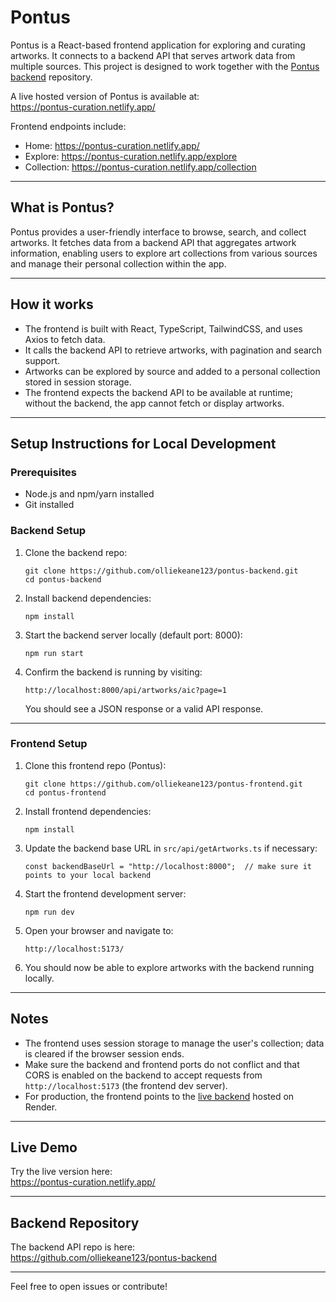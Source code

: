 # Pontus

Pontus is a React-based frontend application for exploring and curating artworks. It connects to a backend API that serves artwork data from multiple sources. This project is designed to work together with the [Pontus backend](https://github.com/olliekeane123/pontus-backend) repository.

A live hosted version of Pontus is available at:  
https://pontus-curation.netlify.app/

Frontend endpoints include:  
- Home: https://pontus-curation.netlify.app/  
- Explore: https://pontus-curation.netlify.app/explore  
- Collection: https://pontus-curation.netlify.app/collection  

---

## What is Pontus?

Pontus provides a user-friendly interface to browse, search, and collect artworks. It fetches data from a backend API that aggregates artwork information, enabling users to explore art collections from various sources and manage their personal collection within the app.

---

## How it works

- The frontend is built with React, TypeScript, TailwindCSS, and uses Axios to fetch data.
- It calls the backend API to retrieve artworks, with pagination and search support.
- Artworks can be explored by source and added to a personal collection stored in session storage.
- The frontend expects the backend API to be available at runtime; without the backend, the app cannot fetch or display artworks.

---

## Setup Instructions for Local Development

### Prerequisites

- Node.js and npm/yarn installed
- Git installed

### Backend Setup

1. Clone the backend repo:

       git clone https://github.com/olliekeane123/pontus-backend.git
       cd pontus-backend

2. Install backend dependencies:

       npm install

3. Start the backend server locally (default port: 8000):

       npm run start

4. Confirm the backend is running by visiting:

       http://localhost:8000/api/artworks/aic?page=1

   You should see a JSON response or a valid API response.

---

### Frontend Setup

1. Clone this frontend repo (Pontus):

       git clone https://github.com/olliekeane123/pontus-frontend.git
       cd pontus-frontend

2. Install frontend dependencies:

       npm install

3. Update the backend base URL in `src/api/getArtworks.ts` if necessary:

       const backendBaseUrl = "http://localhost:8000";  // make sure it points to your local backend

4. Start the frontend development server:

       npm run dev

5. Open your browser and navigate to:

       http://localhost:5173/

6. You should now be able to explore artworks with the backend running locally.

---

## Notes

- The frontend uses session storage to manage the user's collection; data is cleared if the browser session ends.
- Make sure the backend and frontend ports do not conflict and that CORS is enabled on the backend to accept requests from `http://localhost:5173` (the frontend dev server).
- For production, the frontend points to the [live backend](https://pontus-backend.onrender.com/api/) hosted on Render.

---

## Live Demo

Try the live version here:  
https://pontus-curation.netlify.app/

---

## Backend Repository

The backend API repo is here:  
https://github.com/olliekeane123/pontus-backend

---

Feel free to open issues or contribute!
